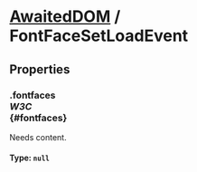 # [AwaitedDOM](/docs/basic-interfaces/awaited-dom) <span>/</span> FontFaceSetLoadEvent

## Properties

### .fontfaces <div class="specs"><i>W3C</i></div> {#fontfaces}

Needs content.

#### **Type**: `null`
